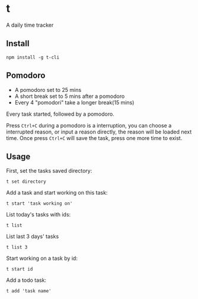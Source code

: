 # t

A daily time tracker

## Install

`npm install -g t-cli`

## Pomodoro

- A pomodoro set to 25 mins
- A short break set to 5 mins after a pomodoro
- Every 4 "pomodori" take a longer break(15 mins)

Every task started, followed by a pomodoro.

Press `Ctrl+C` during a pomodoro is a interruption, you can choose a interrupted
reason, or input a reason directly, the reason will be loaded next time. Once press
`Ctrl+C` will save the task, press one more time to exist.

## Usage

First, set the tasks saved directory:

`t set directory`

Add a task and start working on this task:

`t start 'task working on'`

List today's tasks with ids:

`t list`

List last 3 days' tasks

`t list 3`

Start working on a task by id:


`t start id`

Add a todo task:

`t add 'task name'`
